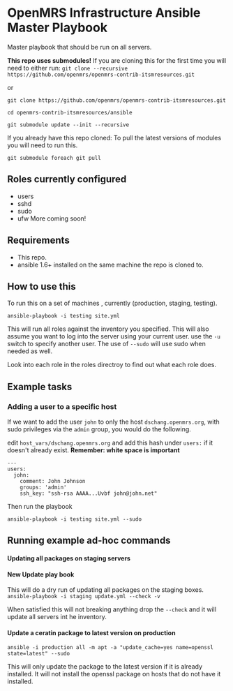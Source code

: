 OpenMRS Infrastructure Ansible Master Playbook
======================
Master playbook that should be run on all servers.

**This repo uses submodules!** If you are cloning this for the first time you will need to either run:
 `git clone --recursive https://github.com/openmrs/openmrs-contrib-itsmresources.git`

or

```
git clone https://github.com/openmrs/openmrs-contrib-itsmresources.git

cd openmrs-contrib-itsmresources/ansible

git submodule update --init --recursive

```

If you already have this repo cloned: To pull the latest versions of modules you will need to run this.

`git submodule foreach git pull`

## Roles currently configured
* users
* sshd
* sudo
* ufw
More coming soon!

## Requirements
* This repo.
* ansible  1.6+ installed on the same machine the repo is cloned to.

## How to use this
To run this on a set of machines , currently (production, staging, testing).

`ansible-playbook -i testing site.yml`

This will run all roles against the inventory you specified. This will also assume you want to log into the server using your current user. use the `-u` switch to specify another user. The use of `--sudo` will use sudo when needed as well.

Look into each role in the roles directroy to find out what each role does.

## Example tasks
### Adding a user to a specific host
If we want to add the user `john` to only the host `dschang.openmrs.org`, with sudo privileges via the `admin` group, you would do the following.

edit `host_vars/dschang.openmrs.org` and add this hash under `users:` if it doesn't already exist.  **Remember: white space is important**

    ---
    users:
      john:
        comment: John Johnson
        groups: 'admin'
        ssh_key: "ssh-rsa AAAA...Uvbf john@john.net"

Then run the playbook

`ansible-playbook -i testing site.yml --sudo`

## Running example ad-hoc commands
#### Updating all packages on staging servers
#### New Update play book
This will do a dry run of updating all packages on the staging boxes.
`ansible-playbook -i staging update.yml --check -v`

When satisfied this will not breaking anything drop the `--check` and it will update all servers int he inventory.
#### Update a ceratin package to latest version on production

`ansible -i production all -m apt -a "update_cache=yes name=openssl state=latest" --sudo`

This will only update the package to the latest version if it is already installed.  It will not install the openssl package on hosts that do not have it installed.
